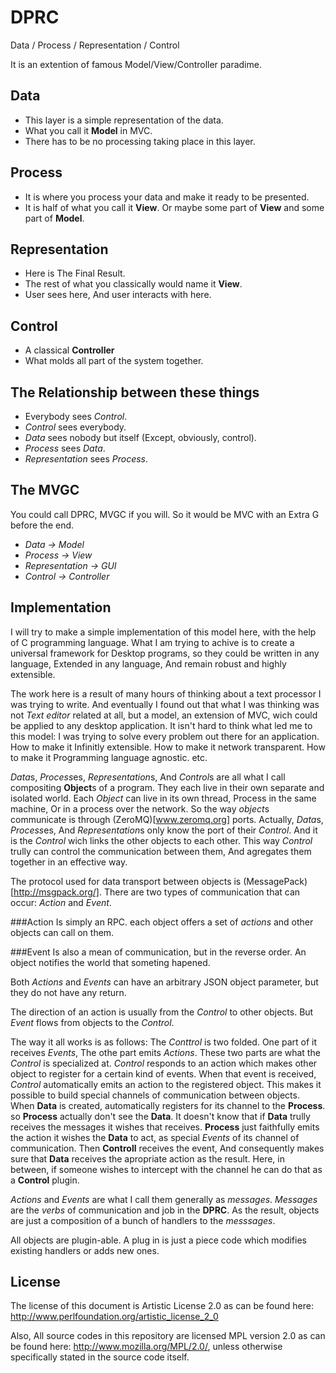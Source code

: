 DPRC
====

Data / Process / Representation / Control

It is an extention of famous Model/View/Controller paradime.

Data
----

* This layer is a simple representation of the data.
* What you call it **Model** in MVC.
* There has to be no processing taking place in this layer.


Process
-------

* It is where you process your data and make it ready to be presented.
* It is half of what you call it **View**. Or maybe some part of **View** and some part
of **Model**.


Representation
--------------

* Here is The Final Result.
* The rest of what you classically would name it **View**.
* User sees here, And user interacts with here.


Control
-------

* A classical **Controller**
* What molds all part of the system together.


The Relationship between these things
-------------------------------------

* Everybody sees *Control*.
* *Control* sees everybody.
* *Data* sees nobody but itself (Except, obviously, control).
* *Process* sees *Data*.
* *Representation* sees *Process*.


The MVGC
--------

You could call DPRC, MVGC if you will. So it would be MVC with an Extra G
before the end.

* *Data -> Model*
* *Process -> View*
* *Representation -> GUI*
* *Control -> Controller*


Implementation
--------------

I will try to make a simple implementation of this model here, with the help
of C programming language.
What I am trying to achive is to create a universal framework for Desktop
programs, so they could be written in any language, Extended in any language,
And remain robust and highly extensible.

The work here is a result of many hours of thinking about a text processor
I was trying to write. And eventually I found out that what I was thinking
was not *Text editor* related at all, but a model, an extension of MVC,
wich could be applied to any desktop application.
It isn't hard to think what led me to this model: I was trying to solve every
problem out there for an application. How to make it Infinitly extensible.
How to make it network transparent. How to make it Programming language
agnostic. etc.

 *Data*s, *Process*es, *Representation*s, And *Control*s are all what I call
compositing **Object**s of a program. They each live in their own separate
and isolated world. Each *Object* can live in its own thread, Process in the
same machine, Or in a process over the network. So the way *object*s
communicate is through (ZeroMQ)[www.zeromq.org] ports.
Actually, *Data*s, *Process*es, And *Representation*s only know the port of
their *Control*. And it is the *Control* wich links the other objects to each
other. This way *Control* trully can control the communication between them,
And agregates them together in an effective way.

The protocol used for data transport between objects is
(MessagePack)[http://msgpack.org/]. There are two types of communication that
can occur: *Action* and *Event*.

###Action
Is simply an RPC. each object offers a set of *actions* and other objects
can call on them.

###Event
Is also a mean of communication, but in the reverse order. An object notifies
the world that someting hapened.


Both *Actions* and *Events* can have an arbitrary JSON object parameter, but
they do not have any return.

The direction of an action is usually from the *Control* to other objects.
But *Event* flows from objects to the *Control*.

The way it all works is as follows:
The *Conttrol* is two folded. One part of it receives *Events*, The othe part
emits *Actions*.
These two parts are what the *Control* is specialized at.
 *Control* responds to an action which makes other object to register for a
certain kind of events. When that event is received, *Control* automatically
emits an action to the registered object. This makes it possible to build
special channels of communication between objects. When **Data** is created,
automatically registers for its channel to the **Process**. so **Process**
actually don't see the **Data**. It doesn't know that if **Data** trully
receives the messages it wishes that receives. **Process** just faithfully
emits the action it wishes the **Data** to act, as special *Events* of its
channel of communication. Then **Controll** receives the event, And
consequently makes sure that **Data** receives the apropriate action as the
result. Here, in between, if someone wishes to intercept with the channel he
can do that as a **Control** plugin.

*Actions* and *Events* are what I call them generally as *messages*. *Messages*
are the *verbs* of communication and job in the **DPRC**. As the result,
objects are just a composition of a bunch of handlers to the *messsages*.

All objects are plugin-able. A plug in is just a piece code which modifies
existing handlers or adds new ones.


License
-------

The license of this document is Artistic License 2.0 as can be found here:
http://www.perlfoundation.org/artistic_license_2_0

Also, All source codes in this repository are licensed MPL version 2.0 as can
be found here: http://www.mozilla.org/MPL/2.0/, unless otherwise specifically
stated in the source code itself.
